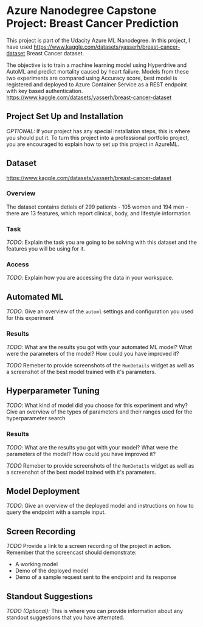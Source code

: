 # Azure Nanodegree Capstone Project: Breast Cancer Prediction

This project is part of the Udacity Azure ML Nanodegree. In this project, I have used https://www.kaggle.com/datasets/yasserh/breast-cancer-dataset Breast Cancer dataset.

The objective is to train a machine learning model using Hyperdrive and AutoML and predict mortality caused by heart failure. Models from these two experiments are compared using Accuracy score, best model is registered and deployed to Azure Container Service as a REST endpoint with key based authentication.
https://www.kaggle.com/datasets/yasserh/breast-cancer-dataset


## Project Set Up and Installation
*OPTIONAL:* If your project has any special installation steps, this is where you should put it. To turn this project into a professional portfolio project, you are encouraged to explain how to set up this project in AzureML.

## Dataset
https://www.kaggle.com/datasets/yasserh/breast-cancer-dataset
### Overview
The dataset contains detials of 299 patients - 105 women and 194 men - there are 13 features, which report clinical, body, and lifestyle information

### Task
*TODO*: Explain the task you are going to be solving with this dataset and the features you will be using for it.

### Access
*TODO*: Explain how you are accessing the data in your workspace.

## Automated ML
*TODO*: Give an overview of the `automl` settings and configuration you used for this experiment

### Results
*TODO*: What are the results you got with your automated ML model? What were the parameters of the model? How could you have improved it?

*TODO* Remeber to provide screenshots of the `RunDetails` widget as well as a screenshot of the best model trained with it's parameters.

## Hyperparameter Tuning
*TODO*: What kind of model did you choose for this experiment and why? Give an overview of the types of parameters and their ranges used for the hyperparameter search


### Results
*TODO*: What are the results you got with your model? What were the parameters of the model? How could you have improved it?

*TODO* Remeber to provide screenshots of the `RunDetails` widget as well as a screenshot of the best model trained with it's parameters.

## Model Deployment
*TODO*: Give an overview of the deployed model and instructions on how to query the endpoint with a sample input.

## Screen Recording
*TODO* Provide a link to a screen recording of the project in action. Remember that the screencast should demonstrate:
- A working model
- Demo of the deployed  model
- Demo of a sample request sent to the endpoint and its response

## Standout Suggestions
*TODO (Optional):* This is where you can provide information about any standout suggestions that you have attempted.
